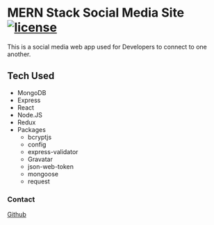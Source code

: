 # MERN Stack Social Media Site [![license](https://img.shields.io/badge/license-MIT-blue)](https://shields.io)

This is a social media web app used for Developers to connect to one another. 

## Tech Used
* MongoDB
* Express
* React
* Node.JS
* Redux
* Packages
    * bcryptjs
    * config
    * express-validator
    * Gravatar
    * json-web-token
    * mongoose
    * request

### Contact
[Github](https://github.com/ZakkFast)
